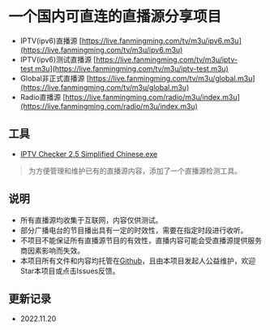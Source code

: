 # 一个国内可直连的直播源分享项目

- IPTV(ipv6)直播源 [https://live.fanmingming.com/tv/m3u/ipv6.m3u](https://live.fanmingming.com/tv/m3u/ipv6.m3u)
- IPTV(ipv6)测试直播源 [https://live.fanmingming.com/tv/m3u/iptv-test.m3u](https://live.fanmingming.com/tv/m3u/iptv-test.m3u)
- Global非正式直播源 [https://live.fanmingming.com/tv/m3u/global.m3u](https://live.fanmingming.com/tv/m3u/global.m3u)
- Radio直播源 [https://live.fanmingming.com/radio/m3u/index.m3u](https://live.fanmingming.com/radio/m3u/index.m3u)

## 工具
- [IPTV Checker 2.5 Simplified Chinese.exe](https://live.fanmingming.com/tools/IPTV-Checker-2.5-Simplified-Chinese.exe)
> 为方便管理和维护已有的直播源内容，添加了一个直播源检测工具。

## 说明
- 所有直播源均收集于互联网，内容仅供测试。
- 部分广播电台的节目播出具有一定的时效性，需要在指定时段进行收听。
- 不项目不能保证所有直播源节目的有效性，直播内容可能会受直播源提供服务商因素影响而失效。
- 本项目所有文件和内容均托管在[Github](https://github.com/fanmingming/live.github.io)，且由本项目发起人公益维护，欢迎Star本项目或点击Issues反馈。

## 更新记录
- 2022.11.20
